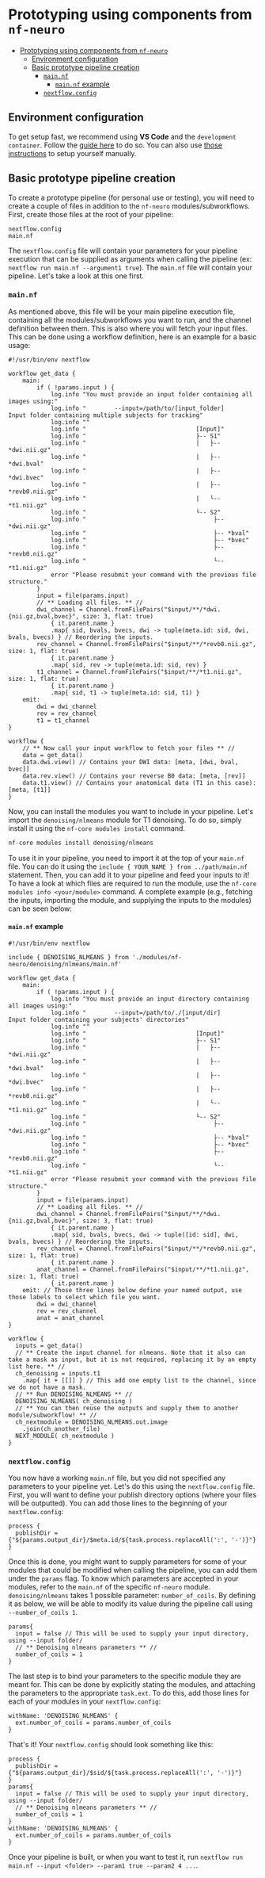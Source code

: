 # Prototyping using components from `nf-neuro`

- [Prototyping using components from `nf-neuro`](#prototyping-using-components-from-nf-neuro)
  - [Environment configuration](#environment-configuration)
  - [Basic prototype pipeline creation](#basic-prototype-pipeline-creation)
    - [`main.nf`](#mainnf)
      - [`main.nf` example](#mainnf-example)
    - [`nextflow.config`](#nextflowconfig)

## Environment configuration

To get setup fast, we recommend using **VS Code** and the `development container`. Follow the
[guide here](./environment/DEVCONTAINER.md#prototyping-environment) to do so. You can also use
[those instructions](./environment/NFCORE.md#manual-installation) to setup yourself manually.

## Basic prototype pipeline creation

To create a prototype pipeline (for personal use or testing), you will need to create a couple of files in addition to the `nf-neuro` modules/subworkflows. First, create those files at the root of your pipeline:

```
nextflow.config
main.nf
```

The `nextflow.config` file will contain your parameters for your pipeline execution that can be supplied as arguments when calling the pipeline (ex: `nextflow run main.nf --argument1 true`). The `main.nf` file will contain your pipeline. Let's take a look at this one first.

### `main.nf`

As mentioned above, this file will be your main pipeline execution file, containing all the modules/subworkflows you want to run, and the channel definition between them. This is also where you will fetch your input files. This can be done using a workflow definition, here is an example for a basic usage:

```nextflow
#!/usr/bin/env nextflow

workflow get_data {
    main:
        if ( !params.input ) {
            log.info "You must provide an input folder containing all images using:"
            log.info "        --input=/path/to/[input_folder]             Input folder containing multiple subjects for tracking"
            log.info ""
            log.info "                               [Input]"
            log.info "                               ├-- S1"
            log.info "                               |   ├-- *dwi.nii.gz"
            log.info "                               |   ├-- *dwi.bval"
            log.info "                               |   ├-- *dwi.bvec"
            log.info "                               |   ├-- *revb0.nii.gz"
            log.info "                               |   └-- *t1.nii.gz"
            log.info "                               └-- S2"
            log.info "                                    ├-- *dwi.nii.gz"
            log.info "                                    ├-- *bval"
            log.info "                                    ├-- *bvec"
            log.info "                                    ├-- *revb0.nii.gz"
            log.info "                                    └-- *t1.nii.gz"
            error "Please resubmit your command with the previous file structure."
        }
        input = file(params.input)
        // ** Loading all files. ** //
        dwi_channel = Channel.fromFilePairs("$input/**/*dwi.{nii.gz,bval,bvec}", size: 3, flat: true)
            { it.parent.name }
            .map{ sid, bvals, bvecs, dwi -> tuple(meta.id: sid, dwi, bvals, bvecs) } // Reordering the inputs.
        rev_channel = Channel.fromFilePairs("$input/**/*revb0.nii.gz", size: 1, flat: true)
            { it.parent.name }
            .map{ sid, rev -> tuple(meta.id: sid, rev) }
        t1_channel = Channel.fromFilePairs("$input/**/*t1.nii.gz", size: 1, flat: true)
            { it.parent.name }
            .map{ sid, t1 -> tuple(meta.id: sid, t1) }
    emit:
        dwi = dwi_channel
        rev = rev_channel
        t1 = t1_channel
}

workflow {
    // ** Now call your input workflow to fetch your files ** //
    data = get_data()
    data.dwi.view() // Contains your DWI data: [meta, [dwi, bval, bvec]]
    data.rev.view() // Contains your reverse B0 data: [meta, [rev]]
    data.t1.view() // Contains your anatomical data (T1 in this case): [meta, [t1]]
}
```

Now, you can install the modules you want to include in your pipeline. Let's import the `denoising/nlmeans` module for T1 denoising. To do so, simply install it using the `nf-core modules install` command.

```bash
nf-core modules install denoising/nlmeans
```

To use it in your pipeline, you need to import it at the top of your `main.nf` file. You can do it using the `include { YOUR_NAME } from ../path/main.nf` statement. Then, you can add it to your pipeline and feed your inputs to it! To have a look at which files are required to run the module, use the `nf-core modules info <your/module>` command. A complete example (e.g., fetching the inputs, importing the module, and supplying the inputs to the modules) can be seen below:

#### `main.nf` example

```nextflow
#!/usr/bin/env nextflow

include { DENOISING_NLMEANS } from './modules/nf-neuro/denoising/nlmeans/main.nf'

workflow get_data {
    main:
        if ( !params.input ) {
            log.info "You must provide an input directory containing all images using:"
            log.info "        --input=/path/to/./[input/dir]             Input folder containing your subjects' directories"
            log.info ""
            log.info "                               [Input]"
            log.info "                               ├-- S1"
            log.info "                               |   ├-- *dwi.nii.gz"
            log.info "                               |   ├-- *dwi.bval"
            log.info "                               |   ├-- *dwi.bvec"
            log.info "                               |   ├-- *revb0.nii.gz"
            log.info "                               |   └-- *t1.nii.gz"
            log.info "                               └-- S2"
            log.info "                                    ├-- *dwi.nii.gz"
            log.info "                                    ├-- *bval"
            log.info "                                    ├-- *bvec"
            log.info "                                    ├-- *revb0.nii.gz"
            log.info "                                    └-- *t1.nii.gz"
            error "Please resubmit your command with the previous file structure."
        }
        input = file(params.input)
        // ** Loading all files. ** //
        dwi_channel = Channel.fromFilePairs("$input/**/*dwi.{nii.gz,bval,bvec}", size: 3, flat: true)
            { it.parent.name }
            .map{ sid, bvals, bvecs, dwi -> tuple([id: sid], dwi, bvals, bvecs) } // Reordering the inputs.
        rev_channel = Channel.fromFilePairs("$input/**/*revb0.nii.gz", size: 1, flat: true)
            { it.parent.name }
        anat_channel = Channel.fromFilePairs("$input/**/*t1.nii.gz", size: 1, flat: true)
            { it.parent.name }
    emit: // Those three lines below define your named output, use those labels to select which file you want.
        dwi = dwi_channel
        rev = rev_channel
        anat = anat_channel
}

workflow {
  inputs = get_data()
  // ** Create the input channel for nlmeans. Note that it also can take a mask as input, but it is not required, replacing it by an empty list here. ** //
  ch_denoising = inputs.t1
    .map{ it + [[]] } // This add one empty list to the channel, since we do not have a mask.
  // ** Run DENOISING_NLMEANS ** //
  DENOISING_NLMEANS( ch_denoising )
  // ** You can then reuse the outputs and supply them to another module/subworkflow! ** //
  ch_nextmodule = DENOISING_NLMEANS.out.image
    .join(ch_another_file)
  NEXT_MODULE( ch_nextmodule )
}
```

### `nextflow.config`

You now have a working `main.nf` file, but you did not specified any parameters to your pipeline yet. Let's do this using the `nextflow.config` file. First, you will want to define your publish directory options (where your files will be outputted). You can add those lines to the beginning of your `nextflow.config`:

```nextflow
process {
  publishDir = {"${params.output_dir}/$meta.id/${task.process.replaceAll(':', '-')}"}
}
```

Once this is done, you might want to supply parameters for some of your modules that could be modified when calling the pipeline, you can add them under the `params` flag. To know which parameters are accepted in your modules, refer to the `main.nf` of the specific `nf-neuro` module. `denoising/nlmeans` takes 1 possible parameter: `number_of_coils`. By defining it as below, we will be able to modify its value during the pipeline call using `--number_of_coils 1`.

```nextflow
params{
  input = false // This will be used to supply your input directory, using --input folder/
  // ** Denoising nlmeans parameters ** //
  number_of_coils = 1
}
```

The last step is to bind your parameters to the specific module they are meant for. This can be done by explicitly stating the modules, and attaching the parameters to the appropriate `task.ext`. To do this, add those lines for each of your modules in your `nextflow.config`:

```nextflow
withName: 'DENOISING_NLMEANS' {
  ext.number_of_coils = params.number_of_coils
}
```

That's it! Your `nextflow.config` should look something like this:

```
process {
  publishDir = {"${params.output_dir}/$sid/${task.process.replaceAll(':', '-')}"}
}
params{
  input = false // This will be used to supply your input directory, using --input folder/
  // ** Denoising nlmeans parameters ** //
  number_of_coils = 1
}
withName: 'DENOISING_NLMEANS' {
  ext.number_of_coils = params.number_of_coils
}
```

Once your pipeline is built, or when you want to test it, run `nextflow run main.nf --input <folder> --param1 true --param2 4 ...`.
